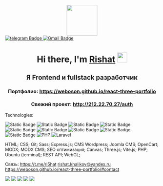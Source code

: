 <div id="header" align="center">
  <img src="https://media.giphy.com/media/M9gbBd9nbDrOTu1Mqx/giphy.gif" width="100"/>
</div>

<div id="badges">
  <a target="_blank" href="https://t.me/ri5hat">
    <img src="https://img.shields.io/badge/My telegram-blue?style=for-the-badge&logo=telegram&logoColor=white" alt="telegram Badge"/>
  </a>
  <a target="_blank" href="virisound@gmail.com">
    <img src="https://img.shields.io/badge/virisound%40gmail.com-red?style=for-the-badge&logo=Gmail&label=Gmail" alt="Gmail Badge"/>
  </a>
</div>

<h1 align="center">Hi there, I'm <a href="https://daniilshat.ru/" target="_blank">Rishat</a> 
<img src="https://github.com/blackcater/blackcater/raw/main/images/Hi.gif" height="32"/></h1>
<h2 align="center">Я Frontend и fullstack разработчик</h2>
<div style="text-align: left;">
  <h3 align="center">Портфолио: <a href="https://weboson.github.io/react-three-portfolio">https://weboson.github.io/react-three-portfolio</a></h3>
  <h3 align="center">Свежий проект: <a href="http://212.22.70.27/auth">http://212.22.70.27/auth</a></h3>
</div>

Technologies:

![Static Badge](https://img.shields.io/badge/React-61DBFB?style=for-the-badge&logo=react&labelColor=black)
![Static Badge](https://img.shields.io/badge/JavaScript-gray?style=for-the-badge&logo=JavaScript)
![Static Badge](https://img.shields.io/badge/TypeScript-gray?style=for-the-badge&logo=TypeScript)
![Static Badge](https://img.shields.io/badge/Node.js-efedf7?style=for-the-badge&logo=Node.js)
![Static Badge](https://img.shields.io/badge/Redux%20Toolkit-f5ebf3?style=for-the-badge&logo=Redux%20Toolkit)
![Static Badge](https://img.shields.io/badge/NestJS-%23fafafa?style=for-the-badge&logo=NestJS&logoColor=%23ea2868)
![Static Badge](https://img.shields.io/badge/PostgreSQL-%23e7eae8?style=for-the-badge&logo=PostgreSQL&logoColor=%23336791)
![Static Badge](https://img.shields.io/badge/MongoDB-%2300180C?style=for-the-badge&logo=MongoDB&logoColor=%23128D4C)
![Static Badge](https://img.shields.io/badge/Next.js-%233F8FF4?style=for-the-badge&logo=Next.js)
![PHP](https://img.shields.io/badge/php-%23777BB4.svg?style=for-the-badge&logo=php&logoColor=white)
![Laravel](https://img.shields.io/badge/laravel-%23FF2D20.svg?style=for-the-badge&logo=laravel&logoColor=white)

HTML; CSS; Git;  Sass; Express.js; CMS Wordpress; Joomla CMS; OpenCart; MODX; MODX CMS; SEO оптимизация; Canvas; Three.js; Vite.js; PHP; Ubuntu (terminal); REST API; WebGL; 

Связь: 
https://t.me/ri5hat
rishat.khalikov@yandex.ru
https://weboson.github.io/react-three-portfolio/#contact



![](https://github-profile-summary-cards.vercel.app/api/cards/profile-details?username=weboson&theme=solarized_dark)
![](https://github-profile-summary-cards.vercel.app/api/cards/most-commit-language?username=weboson&theme=solarized_dark)
![](https://github-profile-summary-cards.vercel.app/api/cards/repos-per-language?username=weboson&theme=solarized_dark)
![](https://github-profile-summary-cards.vercel.app/api/cards/stats?username=weboson&theme=solarized_dark)
![](https://github-profile-summary-cards.vercel.app/api/cards/productive-time?username=weboson&theme=solarized_dark)
